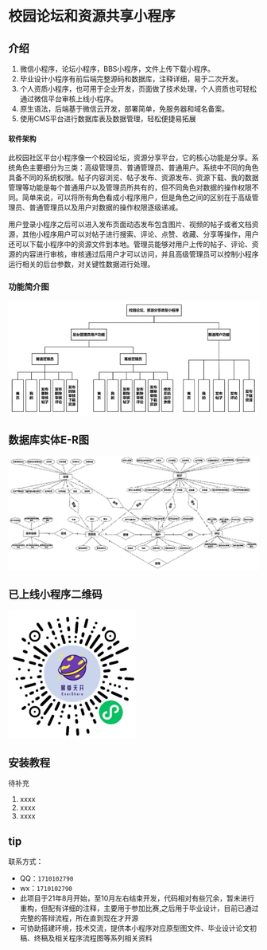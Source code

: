 # 校园论坛和资源共享小程序

## 介绍
1. 微信小程序，论坛小程序，BBS小程序，文件上传下载小程序。
2. 毕业设计小程序有前后端完整源码和数据库，注释详细，易于二次开发。
3. 个人资质小程序，也可用于企业开发，页面做了技术处理，个人资质也可轻松通过微信平台审核上线小程序。
4. 原生语法，后端基于微信云开发，部署简单，免服务器和域名备案。
5. 使用CMS平台进行数据库表及数据管理，轻松便捷易拓展

#### 软件架构
此校园社区平台小程序像一个校园论坛，资源分享平台，它的核心功能是分享。系统角色主要细分为三类：高级管理员、普通管理员、普通用户。系统中不同的角色具备不同的系统权限。帖子内容浏览、帖子发布、资源发布、资源下载、我的数据管理等功能是每个普通用户以及管理员所共有的，但不同角色对数据的操作权限不同。简单来说，可以将所有角色看成小程序用户，但是角色之间的区别在于高级管理员、普通管理员以及用户对数据的操作权限逐级递减。

用户登录小程序之后可以进入发布页面动态发布包含图片、视频的帖子或者文档资源，其他小程序用户可以对帖子进行搜索、评论、点赞、收藏、分享等操作，用户还可以下载小程序中的资源文件到本地。管理员能够对用户上传的帖子、评论、资源的内容进行审核，审核通过后用户才可以访问，并且高级管理员可以控制小程序运行相关的后台参数，对关键性数据进行处理。

### 功能简介图

![输入图片说明](uploadReadmeImage/202206020114253.gif)

## 数据库实体E-R图
![输入图片说明](uploadReadmeImage/202206020114333.gif)

## 已上线小程序二维码
![输入图片说明](uploadReadmeImage/gh_39da1a50363a_258.jpg)

## 安装教程
待补充
1.  xxxx
2.  xxxx
3.  xxxx

## tip
联系方式：
*   QQ：`1710102790`
*   wx：`1710102790`
*   此项目于21年8月开始，至10月左右结束开发，代码相对有些冗余，暂未进行重构，但配有详细的注释，主要用于参加比赛,之后用于毕业设计，目前已通过完整的答辩流程，所在直到现在才开源
*   可协助搭建环境，技术交流，提供本小程序对应原型图文件、毕业设计论文初稿、终稿及相关程序流程图等系列相关资料